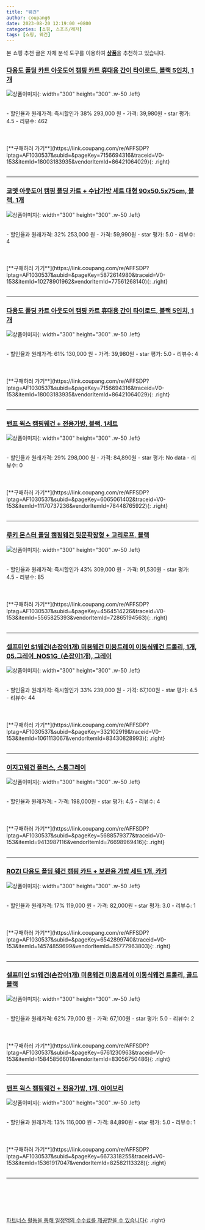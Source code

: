 ```yaml
---
title: "웨건"
author: coupang6
date: 2023-08-20 12:19:00 +0800
categories: [쇼핑, 스포츠/레저]
tags: [쇼핑, 웨건]
---
```


본 쇼핑 추천 글은 자체 분석 도구를 이용하여 [**상품**](https://link.coupang.com/a/bao1ui)을 추천하고 있습니다.

### [다용도 폴딩 카트 아웃도어 캠핑 카트 휴대용 간이 타이로드, 블랙 5인치, 1개](https://link.coupang.com/re/AFFSDP?lptag=AF1030537&subid=&pageKey=7156694316&traceid=V0-153&itemId=18003183935&vendorItemId=86421064029)

![상품이미지](https://thumbnail10.coupangcdn.com/thumbnails/remote/230x230ex/image/vendor_inventory/c6e5/6d28674673eac5cf0d5552159712ddf97afc8d9d918d88196bf6cc0fe79a.jpg){: width="300" height="300" .w-50 .left}


<br>
- 할인율과 원래가격: 즉시할인가 38%  293,000   원
- 가격: 39,980원
- star 평가: 4.5
- 리뷰수: 462
<br>
<br>
<br>
<br>
[**구매하러 가기**](https://link.coupang.com/re/AFFSDP?lptag=AF1030537&subid=&pageKey=7156694316&traceid=V0-153&itemId=18003183935&vendorItemId=86421064029){: .right}
<br>
<br>

---

### [코멧 아웃도어 캠핑 폴딩 카트 + 수납가방 세트 대형 90x50.5x75cm, 블랙, 1개](https://link.coupang.com/re/AFFSDP?lptag=AF1030537&subid=&pageKey=5872614980&traceid=V0-153&itemId=10278901962&vendorItemId=77561268140)

![상품이미지](https://thumbnail9.coupangcdn.com/thumbnails/remote/230x230ex/image/retail/images/509660654362869-08900147-4717-4e97-bbdb-b36b823c6814.JPG){: width="300" height="300" .w-50 .left}


<br>
- 할인율과 원래가격: 32%  253,000   원
- 가격: 59,990원
- star 평가: 5.0
- 리뷰수: 4
<br>
<br>
<br>
<br>
[**구매하러 가기**](https://link.coupang.com/re/AFFSDP?lptag=AF1030537&subid=&pageKey=5872614980&traceid=V0-153&itemId=10278901962&vendorItemId=77561268140){: .right}
<br>
<br>

---

### [다용도 폴딩 카트 아웃도어 캠핑 카트 휴대용 간이 타이로드, 블랙 5인치, 1개](https://link.coupang.com/re/AFFSDP?lptag=AF1030537&subid=&pageKey=7156694316&traceid=V0-153&itemId=18003183935&vendorItemId=86421064029)

![상품이미지](https://thumbnail10.coupangcdn.com/thumbnails/remote/230x230ex/image/vendor_inventory/c6e5/6d28674673eac5cf0d5552159712ddf97afc8d9d918d88196bf6cc0fe79a.jpg){: width="300" height="300" .w-50 .left}


<br>
- 할인율과 원래가격: 61%  130,000   원
- 가격: 39,980원
- star 평가: 5.0
- 리뷰수: 4
<br>
<br>
<br>
<br>
[**구매하러 가기**](https://link.coupang.com/re/AFFSDP?lptag=AF1030537&subid=&pageKey=7156694316&traceid=V0-153&itemId=18003183935&vendorItemId=86421064029){: .right}
<br>
<br>

---

### [밴프 윅스 캠핑웨건 + 전용가방, 블랙, 1세트](https://link.coupang.com/re/AFFSDP?lptag=AF1030537&subid=&pageKey=6065061402&traceid=V0-153&itemId=11170737236&vendorItemId=78448765922)

![상품이미지](https://thumbnail8.coupangcdn.com/thumbnails/remote/230x230ex/image/retail/images/10928871295263563-3b6c5866-15ea-469b-b2e8-a8dec6fe5bae.jpg){: width="300" height="300" .w-50 .left}


<br>
- 할인율과 원래가격: 29%  298,000   원
- 가격: 84,890원
- star 평가: No data
- 리뷰수: 0
<br>
<br>
<br>
<br>
[**구매하러 가기**](https://link.coupang.com/re/AFFSDP?lptag=AF1030537&subid=&pageKey=6065061402&traceid=V0-153&itemId=11170737236&vendorItemId=78448765922){: .right}
<br>
<br>

---

### [루키 몬스터 폴딩 캠핑웨건 뒷문확장형 + 고리로프, 블랙](https://link.coupang.com/re/AFFSDP?lptag=AF1030537&subid=&pageKey=4564514226&traceid=V0-153&itemId=5565825393&vendorItemId=72865194563)

![상품이미지](https://thumbnail7.coupangcdn.com/thumbnails/remote/230x230ex/image/rs_quotation_api/qcxkqvos/3ff3fde35afd4f7e850e616bf9ae1c42.jpg){: width="300" height="300" .w-50 .left}


<br>
- 할인율과 원래가격: 즉시할인가 43%  309,000   원
- 가격: 91,530원
- star 평가: 4.5
- 리뷰수: 85
<br>
<br>
<br>
<br>
[**구매하러 가기**](https://link.coupang.com/re/AFFSDP?lptag=AF1030537&subid=&pageKey=4564514226&traceid=V0-153&itemId=5565825393&vendorItemId=72865194563){: .right}
<br>
<br>

---

### [셀프미인 S1웨건(손잡이1개) 미용웨건 미용트레이 이동식웨건 트롤리, 1개, 05.그레이_NOS1G_(손잡이1개), 그레이](https://link.coupang.com/re/AFFSDP?lptag=AF1030537&subid=&pageKey=332102919&traceid=V0-153&itemId=1061113067&vendorItemId=83430828993)

![상품이미지](https://thumbnail10.coupangcdn.com/thumbnails/remote/230x230ex/image/vendor_inventory/d51a/d0fcc3cff0b04778ab3fa6c6cc8c2830bcb9459ff5b480f17e0fd5e80d84.jpg){: width="300" height="300" .w-50 .left}


<br>
- 할인율과 원래가격: 즉시할인가 33%  239,000   원
- 가격: 67,100원
- star 평가: 4.5
- 리뷰수: 44
<br>
<br>
<br>
<br>
[**구매하러 가기**](https://link.coupang.com/re/AFFSDP?lptag=AF1030537&subid=&pageKey=332102919&traceid=V0-153&itemId=1061113067&vendorItemId=83430828993){: .right}
<br>
<br>

---

### [이지고웨건 플러스, 스톰그레이](https://link.coupang.com/re/AFFSDP?lptag=AF1030537&subid=&pageKey=5688579377&traceid=V0-153&itemId=9413987116&vendorItemId=76698969416)

![상품이미지](https://thumbnail10.coupangcdn.com/thumbnails/remote/230x230ex/image/retail/images/340650030299006-2052d042-02d2-469d-b500-44a39615b07a.jpg){: width="300" height="300" .w-50 .left}


<br>
- 할인율과 원래가격: 
- 가격: 198,000원
- star 평가: 4.5
- 리뷰수: 4
<br>
<br>
<br>
<br>
[**구매하러 가기**](https://link.coupang.com/re/AFFSDP?lptag=AF1030537&subid=&pageKey=5688579377&traceid=V0-153&itemId=9413987116&vendorItemId=76698969416){: .right}
<br>
<br>

---

### [ROZI 다용도 폴딩 웨건 캠핑 카트 + 보관용 가방 세트 1개, 카키](https://link.coupang.com/re/AFFSDP?lptag=AF1030537&subid=&pageKey=6542899740&traceid=V0-153&itemId=14574859699&vendorItemId=85777963803)

![상품이미지](https://thumbnail7.coupangcdn.com/thumbnails/remote/230x230ex/image/retail/images/2023/04/25/14/3/41520dfa-2207-42a2-9975-c60597539a96.png){: width="300" height="300" .w-50 .left}


<br>
- 할인율과 원래가격: 17%  119,000   원
- 가격: 82,000원
- star 평가: 3.0
- 리뷰수: 1
<br>
<br>
<br>
<br>
[**구매하러 가기**](https://link.coupang.com/re/AFFSDP?lptag=AF1030537&subid=&pageKey=6542899740&traceid=V0-153&itemId=14574859699&vendorItemId=85777963803){: .right}
<br>
<br>

---

### [셀프미인 S1웨건(손잡이1개) 미용웨건 미용트레이 이동식웨건 트롤리, 골드블랙](https://link.coupang.com/re/AFFSDP?lptag=AF1030537&subid=&pageKey=6761230963&traceid=V0-153&itemId=15845856601&vendorItemId=83056750486)

![상품이미지](https://thumbnail9.coupangcdn.com/thumbnails/remote/230x230ex/image/vendor_inventory/d22e/351376d1db9fc4be62043ee633035ccb691241e2be612f6b1f5dd8014972.jpg){: width="300" height="300" .w-50 .left}


<br>
- 할인율과 원래가격: 62%  79,000   원
- 가격: 67,100원
- star 평가: 5.0
- 리뷰수: 2
<br>
<br>
<br>
<br>
[**구매하러 가기**](https://link.coupang.com/re/AFFSDP?lptag=AF1030537&subid=&pageKey=6761230963&traceid=V0-153&itemId=15845856601&vendorItemId=83056750486){: .right}
<br>
<br>

---

### [밴프 윅스 캠핑웨건 + 전용가방, 1개, 아이보리](https://link.coupang.com/re/AFFSDP?lptag=AF1030537&subid=&pageKey=6673318255&traceid=V0-153&itemId=15361917047&vendorItemId=82582113328)

![상품이미지](https://thumbnail7.coupangcdn.com/thumbnails/remote/230x230ex/image/retail/images/1180488829348306-45f54fe2-cdad-47f6-a957-21095ddcaf75.jpg){: width="300" height="300" .w-50 .left}


<br>
- 할인율과 원래가격: 13%  116,000   원
- 가격: 84,890원
- star 평가: 5.0
- 리뷰수: 1
<br>
<br>
<br>
<br>
[**구매하러 가기**](https://link.coupang.com/re/AFFSDP?lptag=AF1030537&subid=&pageKey=6673318255&traceid=V0-153&itemId=15361917047&vendorItemId=82582113328){: .right}
<br>
<br>

---
<br><br><br><br><br> [파트너스 활동을 통해 일정액의 수수료를 제공받을 수 있습니다](https://link.coupang.com/a/bao1ui){: .right}